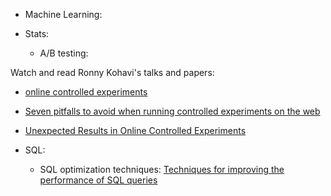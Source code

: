 - Machine Learning:




- Stats:
  - A/B testing:

Watch and read Ronny Kohavi's talks and papers:
- [online controlled experiments](https://www.youtube.com/watch?v=qtboCGd_hTA)
- [Seven pitfalls to avoid when running controlled experiments on the web](https://www.researchgate.net/publication/221653160_Seven_pitfalls_to_avoid_when_running_controlled_experiments_on_the_web)
- [Unexpected Results in Online Controlled Experiments](https://www.researchgate.net/publication/220520287_Unexpected_Results_in_Online_Controlled_Experiments)


- SQL:
  - SQL optimization techniques:
[Techniques for improving the performance of SQL queries](https://www.ibm.com/support/knowledgecenter/en/SSZLC2_9.0.0/com.ibm.commerce.developer.doc/refs/rsdperformanceworkspaces.htm)

